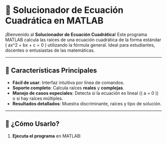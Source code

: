 # 🧮 Solucionador de Ecuación Cuadrática en MATLAB

¡Bienvenido al **Solucionador de Ecuación Cuadrática**! Este programa MATLAB calcula las raíces de una ecuación cuadrática de la forma estándar \( ax^2 + bx + c = 0 \) utilizando la fórmula general. Ideal para estudiantes, docentes o entusiastas de las matemáticas.

---

## 🌟 Características Principales
- **Fácil de usar**: Interfaz intuitiva por línea de comandos.
- **Soporte completo**: Calcula raíces **reales** y **complejas**.
- **Manejo de casos especiales**: Detecta si la ecuación es lineal (\( a = 0 \)) o si hay raíces múltiples.
- **Resultados detallados**: Muestra discriminante, raíces y tipo de solución.

---

## 🚀 ¿Cómo Usarlo?
1. **Ejecuta el programa** en MATLAB: